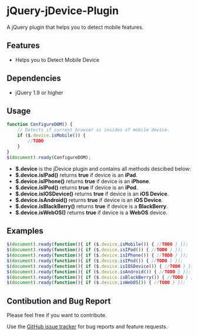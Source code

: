 jQuery-jDevice-Plugin
=====================

A jQuery plugin that helps you to detect mobile features.

Features
--------
* Helps you to Detect Mobile Device

Dependencies
--------

* jQuery 1.9 or higher

Usage
--------
``` js
function ConfigureDOM() {
	// Detects if current browser is insides of mobile device.
	if ($.device.isMobile()) {
		//TODO
	}
}
$(document).ready(ConfigureDOM);
``` 
 - **$.device** is the jDevice plugin and contains all methods descibed below:
 - **$.device.isIPad()** returns **true** if device is an **iPad**.
 - **$.device.isIPhone()** returns **true** if device is an **iPhone**.
 - **$.device.isIPod()** returns **true** if device is an **iPod**.
 - **$.device.isIOSDevice()** returns **true** if device is an **iOS Device**.
 - **$.device.isAndroid()** returns **true** if device is an **iOS Device**.
 - **$.device.isBlackBerry()** returns **true** if device is a **BlackBerry**.
 - **$.device.isWebOS()** returns **true** if device is a **WebOS** device.
 
Examples
--------
``` js
$(document).ready(function(){ if ($.device.isMobile()) { //TODO } });
$(document).ready(function(){ if ($.device.isIPad()) { //TODO } });
$(document).ready(function(){ if ($.device.isIPhone()) { //TODO } });
$(document).ready(function(){ if ($.device.isIPod()) { //TODO } });
$(document).ready(function(){ if ($.device.isIOSDevice()) { //TODO } });
$(document).ready(function(){ if ($.device.isAndroid()) { //TODO } });
$(document).ready(function(){ if ($.device.isBlackBerry()) { //TODO } });
$(document).ready(function(){ if ($.device.isWebOS()) { //TODO } });
```

Contibution and Bug Report
--------
Please feel free if you want to contribute. 

Use the [GitHub issue tracker](https://github.com/creaworlds/jQuery-jDevice-Plugin/issues) for bug
reports and feature requests.